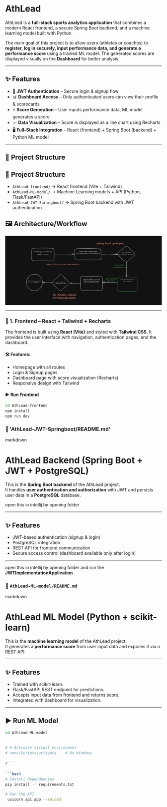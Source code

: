 # AthLead

AthLead is a **full-stack sports analytics application** that combines a modern React frontend, a secure Spring Boot backend, and a machine learning model built with Python.  

The main goal of this project is to allow users (athletes or coaches) to **register, log in securely, input performance data, and generate a performance score** using a trained ML model. The generated scores are displayed visually on the **Dashboard** for better analysis.

---

## ✨ Features

- 🔐 **JWT Authentication** – Secure login & signup flow
- 📊 **Dashboard Access** – Only authenticated users can view their profile & scorecards
- ⚡ **Score Generation** – User inputs performance data, ML model generates a score
- 📈 **Data Visualization** – Score is displayed as a line chart using Recharts
- 🖥️ **Full-Stack Integration** – React (frontend) + Spring Boot (backend) + Python ML model

---

## 📂 Project Structure

## 📂 Project Structure
- `AthLead-frontend/` → React frontend (Vite + Tailwind)
- `AthLead-ML-model/` → Machine Learning models + API (Python, Flask/FastAPI)
- `AthLead-JWT-Springboot/` → Spring Boot backend with JWT authentication

## 🖼️ Architecture/Workflow

![AthLead Workflow](AthLead-frontend/public/Assets/AthLead-workflow.png)

---
 


### 🔹 1. Frontend – React + Tailwind + Recharts

The frontend is built using **React (Vite)** and styled with **Tailwind CSS**. It provides the user interface with navigation, authentication pages, and the dashboard.

#### 🛠️ Features:
- Homepage with all routes
- Login & Signup pages
- Dashboard page with score visualization (Recharts)
- Responsive design with Tailwind

#### ▶️ Run Frontend
```bash
cd AthLead-frontend
npm install
npm run dev
```

### 📁 'AthLead-JWT-Springboot/README.md'

markdown
# AthLead Backend (Spring Boot + JWT + PostgreSQL)

This is the **Spring Boot backend** of the AthLead project.  
It handles **user authentication and authorization** with JWT and persists user data in a **PostgreSQL** database.

open this in intellij by opening folder 

---

## ✨ Features
- JWT-based authentication (signup & login)
- PostgreSQL integration
- REST API for frontend communication
- Secure access control (dashboard available only after login)

---

open this in intellij by opening folder and run the **JWTImplementationApplication** .



### 📁 `AthLead-ML-model/README.md`

markdown
# AthLead ML Model (Python + scikit-learn)

This is the **machine learning model** of the AthLead project.  
It generates a **performance score** from user input data and exposes it via a REST API.

---

## ✨ Features
- Trained with scikit-learn.
- Flask/FastAPI REST endpoint for predictions.
- Accepts input data from frontend and returns score.
- Integrated with dashboard for visualization.

---

## ▶️ Run ML Model

```bash
cd AthLead-ML-model

```

```bash

# # Activate virtual environment
# venv\Scripts\activate    # On Windows

# ```

```bash
# Install dependencies
pip install -r requirements.txt
```

```bash
# Run the API
 uvicorn api:app --reload    
 ```
